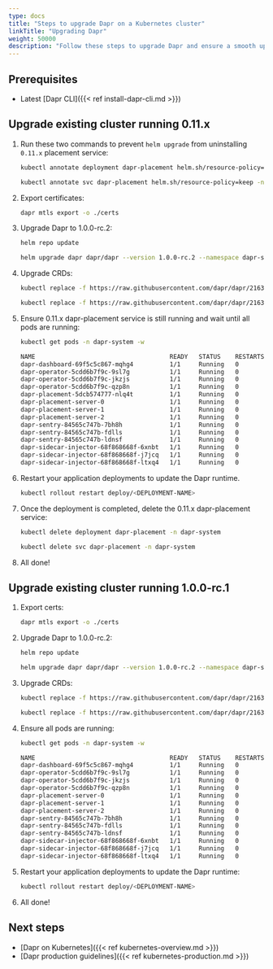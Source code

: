 ```yaml
---
type: docs
title: "Steps to upgrade Dapr on a Kubernetes cluster"
linkTitle: "Upgrading Dapr"
weight: 50000
description: "Follow these steps to upgrade Dapr and ensure a smooth upgrade."
---
```


## Prerequisites

- Latest [Dapr CLI]({{< ref install-dapr-cli.md >}})

## Upgrade existing cluster running 0.11.x

1. Run these two commands to prevent `helm upgrade` from uninstalling `0.11.x` placement service:

   ```bash
   kubectl annotate deployment dapr-placement helm.sh/resource-policy=keep -n dapr-system
   ```
   ```bash
   kubectl annotate svc dapr-placement helm.sh/resource-policy=keep -n dapr-system
   ```

1. Export certificates: 

   ```bash
   dapr mtls export -o ./certs
   ```

1. Upgrade Dapr to 1.0.0-rc.2:

   ```bash
   helm repo update
   ```
   ```bash
   helm upgrade dapr dapr/dapr --version 1.0.0-rc.2 --namespace dapr-system --reset-values --set-file dapr_sentry.tls.root.certPEM=./certs/ca.crt --set-file    dapr_sentry.tls.issuer.certPEM=./certs/issuer.crt --set-file dapr_sentry.tls.issuer.keyPEM=./certs/issuer.key --set global.ha.enabled=true --wait
   ```

1. Upgrade CRDs:

   ```bash
   kubectl replace -f https://raw.githubusercontent.com/dapr/dapr/21636a9237f2dcecd9c80f329e99b512e8377739/charts/dapr/crds/configuration.yaml
   ```
   ```bash
   kubectl replace -f https://raw.githubusercontent.com/dapr/dapr/21636a9237f2dcecd9c80f329e99b512e8377739/charts/dapr/crds/components.yaml
   ```

1. Ensure 0.11.x dapr-placement service is still running and wait until all pods are running:

   ```bash
   kubectl get pods -n dapr-system -w
   
   NAME                                     READY   STATUS    RESTARTS   AGE
   dapr-dashboard-69f5c5c867-mqhg4          1/1     Running   0          42s
   dapr-operator-5cdd6b7f9c-9sl7g           1/1     Running   0          41s
   dapr-operator-5cdd6b7f9c-jkzjs           1/1     Running   0          29s
   dapr-operator-5cdd6b7f9c-qzp8n           1/1     Running   0          34s
   dapr-placement-5dcb574777-nlq4t          1/1     Running   0          76s  <---- 0.11.x placement
   dapr-placement-server-0                  1/1     Running   0          41s
   dapr-placement-server-1                  1/1     Running   0          41s
   dapr-placement-server-2                  1/1     Running   0          41s
   dapr-sentry-84565c747b-7bh8h             1/1     Running   0          35s
   dapr-sentry-84565c747b-fdlls             1/1     Running   0          41s
   dapr-sentry-84565c747b-ldnsf             1/1     Running   0          29s
   dapr-sidecar-injector-68f868668f-6xnbt   1/1     Running   0          41s
   dapr-sidecar-injector-68f868668f-j7jcq   1/1     Running   0          29s
   dapr-sidecar-injector-68f868668f-ltxq4   1/1     Running   0          36s
   ```

1. Restart your application deployments to update the Dapr runtime.

   ```bash
   kubectl rollout restart deploy/<DEPLOYMENT-NAME>
   ```

1. Once the deployment is completed, delete the 0.11.x dapr-placement service:

   ```bash
   kubectl delete deployment dapr-placement -n dapr-system
   ```

   ```bash
   kubectl delete svc dapr-placement -n dapr-system
   ```

1. All done!

## Upgrade existing cluster running 1.0.0-rc.1

1. Export certs:

   ```bash
   dapr mtls export -o ./certs
   ```

1. Upgrade Dapr to 1.0.0-rc.2:

   ```bash
   helm repo update
   ```
   
   ```bash
   helm upgrade dapr dapr/dapr --version 1.0.0-rc.2 --namespace dapr-system --reset-values --set-file dapr_sentry.tls.root.certPEM=./certs/ca.crt --set-file    dapr_sentry.tls.issuer.certPEM=./certs/issuer.crt --set-file dapr_sentry.tls.issuer.keyPEM=./certs/issuer.key --set global.ha.enabled=true --wait
   ```

1. Upgrade CRDs:

   ```bash
   kubectl replace -f https://raw.githubusercontent.com/dapr/dapr/21636a9237f2dcecd9c80f329e99b512e8377739/charts/dapr/crds/configuration.yaml
   ```
   
   ```bash
   kubectl replace -f https://raw.githubusercontent.com/dapr/dapr/21636a9237f2dcecd9c80f329e99b512e8377739/charts/dapr/crds/components.yaml
   ```

1. Ensure all pods are running:

   ```bash
   kubectl get pods -n dapr-system -w
   
   NAME                                     READY   STATUS    RESTARTS   AGE
   dapr-dashboard-69f5c5c867-mqhg4          1/1     Running   0          42s
   dapr-operator-5cdd6b7f9c-9sl7g           1/1     Running   0          41s
   dapr-operator-5cdd6b7f9c-jkzjs           1/1     Running   0          29s
   dapr-operator-5cdd6b7f9c-qzp8n           1/1     Running   0          34s
   dapr-placement-server-0                  1/1     Running   0          41s
   dapr-placement-server-1                  1/1     Running   0          41s
   dapr-placement-server-2                  1/1     Running   0          41s
   dapr-sentry-84565c747b-7bh8h             1/1     Running   0          35s
   dapr-sentry-84565c747b-fdlls             1/1     Running   0          41s
   dapr-sentry-84565c747b-ldnsf             1/1     Running   0          29s
   dapr-sidecar-injector-68f868668f-6xnbt   1/1     Running   0          41s
   dapr-sidecar-injector-68f868668f-j7jcq   1/1     Running   0          29s
   dapr-sidecar-injector-68f868668f-ltxq4   1/1     Running   0          36s
   ```

1. Restart your application deployments to update the Dapr runtime:

   ```bash
   kubectl rollout restart deploy/<DEPLOYMENT-NAME>
   ```

1. All done!

## Next steps

- [Dapr on Kubernetes]({{< ref kubernetes-overview.md >}})
- [Dapr production guidelines]({{< ref kubernetes-production.md >}})